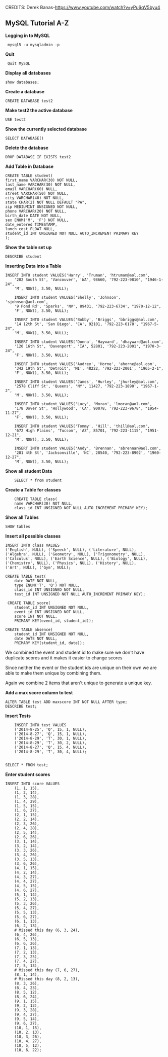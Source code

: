 
CREDITS: Derek Banas-https://www.youtube.com/watch?v=yPu6qV5byu4


## MySQL Tutorial A-Z

 **Logging in to MySQL**
 
 	 mysql5 -u mysqladmin -p
 
 **Quit**

	 Quit MySQL
   
**Display all databases**
   
    show databases;
    
    
**Create a database**
    
    CREATE DATABASE test2
    
**Make test2 the active database**
  
    USE test2
   
 **Show the currently selected database**
    
    SELECT DATABASE()
          
**Delete the  database**
    
    DROP DATABASE IF EXISTS test2
    
    
**Add Table in Database**
```
CREATE TABLE student(
first_name VARCHAR(30) NOT NULL,
last_name VARCHAR(30) NOT NULL,
email VARCHAR(60) NULL,
street VARCHAR(50) NOT NULL,
city VARCHAR(40) NOT NULL,
state CHAR(2) NOT NULL DEFAULT "PA",
zip MEDIUMINT UNSIGNED NOT NULL,
phone VARCHAR(20) NOT NULL,
birth_date DATE NOT NULL,
sex ENUM('M', 'F') NOT NULL,
date_entered TIMESTAMP,
lunch_cost FLOAT NULL,
student_id INT UNSIGNED NOT NULL AUTO_INCREMENT PRIMARY KEY
);
```


**Show the table set up**

	DESCRIBE student
	
**Inserting Data into a Table**

```
INSERT INTO student VALUES('Harry', 'Truman', 'htruman@aol.com', 
	'202 South St', 'Vancouver', 'WA', 98660, '792-223-9810', "1946-1-24",
	'M', NOW(), 3.50, NULL);
	
	INSERT INTO student VALUES('Shelly', 'Johnson', 'sjohnson@aol.com', 
	'9 Pond Rd', 'Sparks', 'NV', 89431, '792-223-6734', "1970-12-12",
	'F', NOW(), 3.50, NULL);
	
	INSERT INTO student VALUES('Bobby', 'Briggs', 'bbriggs@aol.com', 
	'14 12th St', 'San Diego', 'CA', 92101, '792-223-6178', "1967-5-24",
	'M', NOW(), 3.50, NULL);
	
	INSERT INTO student VALUES('Donna', 'Hayward', 'dhayward@aol.com', 
	'120 16th St', 'Davenport', 'IA', 52801, '792-223-2001', "1970-3-24",
	'F', NOW(), 3.50, NULL);
	
	INSERT INTO student VALUES('Audrey', 'Horne', 'ahorne@aol.com', 
	'342 19th St', 'Detroit', 'MI', 48222, '792-223-2001', "1965-2-1",
	'F', NOW(), 3.50, NULL);
	
	INSERT INTO student VALUES('James', 'Hurley', 'jhurley@aol.com', 
	'2578 Cliff St', 'Queens', 'NY', 11427, '792-223-1890', "1967-1-2",
	'M', NOW(), 3.50, NULL);
	
	INSERT INTO student VALUES('Lucy', 'Moran', 'lmoran@aol.com', 
	'178 Dover St', 'Hollywood', 'CA', 90078, '792-223-9678', "1954-11-27",
	'F', NOW(), 3.50, NULL);
	
	INSERT INTO student VALUES('Tommy', 'Hill', 'thill@aol.com', 
	'672 High Plains', 'Tucson', 'AZ', 85701, '792-223-1115', "1951-12-21",
	'M', NOW(), 3.50, NULL);
	
	INSERT INTO student VALUES('Andy', 'Brennan', 'abrennan@aol.com', 
	'281 4th St', 'Jacksonville', 'NC', 28540, '792-223-8902', "1960-12-27",
	'M', NOW(), 3.50, NULL);
```

**Show all student Data**

		SELECT * from student
		
		
**Create a Table for classes**

``` 
	CREATE TABLE class(
	name VARCHAR(30) NOT NULL,
	class_id INT UNSIGNED NOT NULL AUTO_INCREMENT PRIMARY KEY);
```
	
**Show all Tables**

	SHOW tables
	
**Insert all possible classes**

``` 
INSERT INTO class VALUES
('English', NULL), ('Speech', NULL), ('Literature', NULL),
('Algebra', NULL), ('Geometry', NULL), ('Trigonometry', NULL),
('Calculus', NULL), ('Earth Science', NULL), ('Biology', NULL),
('Chemistry', NULL), ('Physics', NULL), ('History', NULL),
('Art', NULL), ('Gym', NULL);
```

```
CREATE TABLE test(
	date DATE NOT NULL,
	type ENUM('T', 'Q') NOT NULL,
	class_id INT UNSIGNED NOT NULL,
	test_id INT UNSIGNED NOT NULL AUTO_INCREMENT PRIMARY KEY);
```	
```
 CREATE TABLE score(
	student_id INT UNSIGNED NOT NULL,
	event_id INT UNSIGNED NOT NULL,
	score INT NOT NULL,
	PRIMARY KEY(event_id, student_id));
	
CREATE TABLE absence(
	student_id INT UNSIGNED NOT NULL,
	date DATE NOT NULL,
	PRIMARY KEY(student_id, date));
```

We combined the event and student id to make sure we don't have 
duplicate scores and it makes it easier to change scores

Since neither the event or the student ids are unique on their 
own we are able to make them unique by combining them.


Again we combine 2 items that aren't unique to generate a 
unique key.

**Add a max score column to test**

	ALTER TABLE test ADD maxscore INT NOT NULL AFTER type; 
	DESCRIBE test;
	
	
**Insert Tests**

``` 	
	INSERT INTO test VALUES
	('2014-8-25', 'Q', 15, 1, NULL),
	('2014-8-27', 'Q', 15, 1, NULL),
	('2014-8-29', 'T', 30, 1, NULL),
	('2014-8-29', 'T', 30, 2, NULL),
	('2014-8-27', 'Q', 15, 4, NULL),
	('2014-8-29', 'T', 30, 4, NULL);
	
```

	SELECT * FROM test;

**Enter student scores**

```
INSERT INTO score VALUES
	(1, 1, 15),
	(1, 2, 14),
	(1, 3, 28),
	(1, 4, 29),
	(1, 5, 15),
	(1, 6, 27),
	(2, 1, 15),
	(2, 2, 14),
	(2, 3, 26),
	(2, 4, 28),
	(2, 5, 14),
	(2, 6, 26),
	(3, 1, 14),
	(3, 2, 14),
	(3, 3, 26),
	(3, 4, 26),
	(3, 5, 13),
	(3, 6, 26),
	(4, 1, 15),
	(4, 2, 14),
	(4, 3, 27),
	(4, 4, 27),
	(4, 5, 15),
	(4, 6, 27),
	(5, 1, 14),
	(5, 2, 13),
	(5, 3, 26),
	(5, 4, 27),
	(5, 5, 13),
	(5, 6, 27),
	(6, 1, 13),
	(6, 2, 13),
	# Missed this day (6, 3, 24),
	(6, 4, 26),
	(6, 5, 13),
	(6, 6, 26),
	(7, 1, 13),
	(7, 2, 13),
	(7, 3, 25),
	(7, 4, 27),
	(7, 5, 13),
	# Missed this day (7, 6, 27),
	(8, 1, 14),
	# Missed this day (8, 2, 13),
	(8, 3, 26),
	(8, 4, 23),
	(8, 5, 12),
	(8, 6, 24),
	(9, 1, 15),
	(9, 2, 13),
	(9, 3, 28),
	(9, 4, 27),
	(9, 5, 14),
	(9, 6, 27),
	(10, 1, 15),
	(10, 2, 13),
	(10, 3, 26),
	(10, 4, 27),
	(10, 5, 12),
	(10, 6, 22);
```

